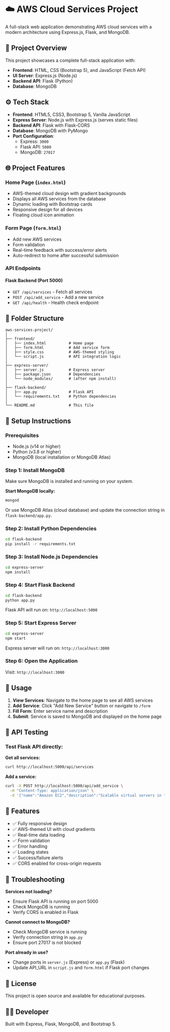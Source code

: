 # ☁️ AWS Cloud Services Project

A full-stack web application demonstrating AWS cloud services with a modern architecture using Express.js, Flask, and MongoDB.

## 🔰 Project Overview

This project showcases a complete full-stack application with:
- **Frontend**: HTML, CSS (Bootstrap 5), and JavaScript (Fetch API)
- **UI Server**: Express.js (Node.js)
- **Backend API**: Flask (Python)
- **Database**: MongoDB

## ⚙️ Tech Stack

- **Frontend**: HTML5, CSS3, Bootstrap 5, Vanilla JavaScript
- **Express Server**: Node.js with Express.js (serves static files)
- **Backend API**: Flask with Flask-CORS
- **Database**: MongoDB with PyMongo
- **Port Configuration**:
  - Express: `3000`
  - Flask API: `5000`
  - MongoDB: `27017`

## 🌐 Project Features

### Home Page (`index.html`)
- AWS-themed cloud design with gradient backgrounds
- Displays all AWS services from the database
- Dynamic loading with Bootstrap cards
- Responsive design for all devices
- Floating cloud icon animation

### Form Page (`form.html`)
- Add new AWS services
- Form validation
- Real-time feedback with success/error alerts
- Auto-redirect to home after successful submission

### API Endpoints

#### Flask Backend (Port 5000)
- `GET /api/services` - Fetch all services
- `POST /api/add_service` - Add a new service
- `GET /api/health` - Health check endpoint

## 📂 Folder Structure

```
aws-services-project/
│
├── frontend/
│   ├── index.html          # Home page
│   ├── form.html           # Add service form
│   ├── style.css           # AWS-themed styling
│   └── script.js           # API integration logic
│
├── express-server/
│   ├── server.js           # Express server
│   ├── package.json        # Dependencies
│   └── node_modules/       # (after npm install)
│
├── flask-backend/
│   ├── app.py              # Flask API
│   └── requirements.txt    # Python dependencies
│
└── README.md               # This file
```

## 🚀 Setup Instructions

### Prerequisites
- Node.js (v14 or higher)
- Python (v3.8 or higher)
- MongoDB (local installation or MongoDB Atlas)

### Step 1: Install MongoDB
Make sure MongoDB is installed and running on your system.

**Start MongoDB locally:**
```bash
mongod
```

Or use MongoDB Atlas (cloud database) and update the connection string in `flask-backend/app.py`.

### Step 2: Install Python Dependencies
```bash
cd flask-backend
pip install -r requirements.txt
```

### Step 3: Install Node.js Dependencies
```bash
cd express-server
npm install
```

### Step 4: Start Flask Backend
```bash
cd flask-backend
python app.py
```
Flask API will run on: `http://localhost:5000`

### Step 5: Start Express Server
```bash
cd express-server
npm start
```
Express server will run on: `http://localhost:3000`

### Step 6: Open the Application
Visit: `http://localhost:3000`

## 🎯 Usage

1. **View Services**: Navigate to the home page to see all AWS services
2. **Add Service**: Click "Add New Service" button or navigate to `/form`
3. **Fill Form**: Enter service name and description
4. **Submit**: Service is saved to MongoDB and displayed on the home page

## 🔧 API Testing

### Test Flask API directly:

**Get all services:**
```bash
curl http://localhost:5000/api/services
```

**Add a service:**
```bash
curl -X POST http://localhost:5000/api/add_service \
  -H "Content-Type: application/json" \
  -d '{"name":"Amazon EC2","description":"Scalable virtual servers in the cloud"}'
```

## 🎨 Features

- ✅ Fully responsive design
- ✅ AWS-themed UI with cloud gradients
- ✅ Real-time data loading
- ✅ Form validation
- ✅ Error handling
- ✅ Loading states
- ✅ Success/failure alerts
- ✅ CORS enabled for cross-origin requests

## 🐛 Troubleshooting

**Services not loading?**
- Ensure Flask API is running on port 5000
- Check MongoDB is running
- Verify CORS is enabled in Flask

**Cannot connect to MongoDB?**
- Check MongoDB service is running
- Verify connection string in `app.py`
- Ensure port 27017 is not blocked

**Port already in use?**
- Change ports in `server.js` (Express) or `app.py` (Flask)
- Update API_URL in `script.js` and `form.html` if Flask port changes

## 📝 License

This project is open source and available for educational purposes.

## 👨‍💻 Developer

Built with Express, Flask, MongoDB, and Bootstrap 5.
